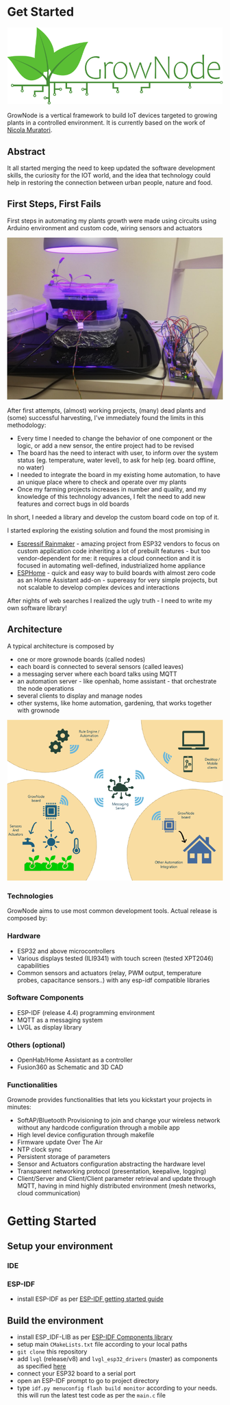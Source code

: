 # Get Started

<p align="center">
<img src="img/grownode_logo_full.png">
</p>

GrowNode is a vertical framework to build IoT devices targeted to growing plants in a controlled environment. It is currently based on the work of [Nicola Muratori](https://github.com/ogghst). 

## Abstract

It all started merging the need to keep updated the software development skills, the curiosity for the IOT world, and the idea that technology could help in restoring the connection between urban people, nature and food.

## First Steps, First Fails

First steps in automating my plants growth were made using circuits using Arduino environment and custom code, wiring sensors and actuators

<p align="center">
<img src="img/first_steps.jpg">
</p>

After first attempts, (almost) working projects, (many) dead plants and (some) successful harvesting, I've immediately found the limits in this methodology:

- Every time I needed to change the behavior of one component or the logic, or add a new sensor, the entire project had to be revised
- The board has the need to interact with user, to inform over the system status (eg. temperature, water level), to ask for help (eg. board offline, no water)
- I needed to integrate the board in my existing home automation, to have an unique place where to check and operate over my plants 
- Once my farming projects increases in number and quality, and my knowledge of this technology advances, I felt the need to add new features and correct bugs in old boards

In short, I needed a library and develop the custom board code on top of it.

I started exploring the existing solution and found the most promising in
- [Espressif Rainmaker](https://rainmaker.espressif.com/) - amazing project from ESP32 vendors to focus on custom application code inheriting a lot of prebuilt features - but too vendor-dependent for me: it requires a cloud connection and it is focused in automating well-defined, industrialized home appliance
- [ESPHome](https://esphome.io/index.html) - quick and easy way to build boards with almost zero code as an Home Assistant add-on - supereasy for very simple projects, but not scalable to develop complex devices and interactions

After nights of web searches I realized the ugly truth - I need to write my own software library!

## Architecture

A typical architecture is composed by

 - one or more grownode boards (called nodes)
 - each board is connected to several sensors (called leaves)
 - a messaging server where each board talks using MQTT
 - an automation server - like openhab, home assistant - that orchestrate the node operations
 - several clients to display and manage nodes
 - other systems, like home automation, gardening, that works together with grownode

<p align="center">
<img src="img/grownode_net.png">
</p>

### Technologies

GrowNode aims to use most common development tools. Actual release is composed by:

### Hardware

 - ESP32 and above microcontrollers
 - Various displays tested (ILI9341) with touch screen (tested XPT2046) capabilities
 - Common sensors and actuators (relay, PWM output, temperature probes, capacitance sensors..) with any esp-idf compatible libraries

### Software Components

 - ESP-IDF (release 4.4) programming environment
 - MQTT as a messaging system
 - LVGL as display library

### Others (optional)

 - OpenHab/Home Assistant as a controller
 - Fusion360 as Schematic and 3D CAD

### Functionalities

Grownode provides functionalities that lets you kickstart your projects in minutes:

- SoftAP/Bluetooth Provisioning to join and change your wireless network without any hardcode configuration through a mobile app
- High level device configuration through makefile 
- Firmware update Over The Air
- NTP clock sync
- Persistent storage of parameters
- Sensor and Actuators configuration abstracting the hardware level
- Transparent networking protocol (presentation, keepalive, logging)
- Client/Server and Client/Client parameter retrieval and update through MQTT, having in mind highly distributed environment (mesh networks, cloud communication)
  
# Getting Started

## Setup your environment

### IDE

### ESP-IDF



- install ESP-IDF as per [ESP-IDF getting started guide](https://docs.espressif.com/projects/esp-idf/en/latest/esp32/get-started/)


## Build the environment

- install ESP_IDF-LIB as per [ESP-IDF Components library](https://github.com/UncleRus/esp-idf-lib)
- setup main `CMakeLists.txt` file according to your local paths
- `git clone` this repository
- add `lvgl` (release/v8) and `lvgl_esp32_drivers` (master) as components as specified [here](https://github.com/lvgl/lv_port_esp32)
- connect your ESP32 board to a serial port
- open an ESP-IDF prompt to go to project directory
- type `idf.py menuconfig flash build monitor` according to your needs. this will run the latest test code as per the `main.c` file

## 
